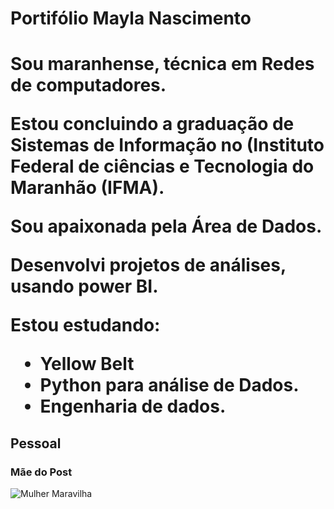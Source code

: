 <h1> Portifólio Mayla Nascimento <h1>

  Sou maranhense, técnica em Redes de computadores.
  
  Estou concluindo a graduação de Sistemas de Informação no (Instituto Federal de ciências e Tecnologia do Maranhão (IFMA).
  
  Sou apaixonada pela Área de Dados.
  
  
  Desenvolvi projetos de análises, usando power BI.

  Estou estudando:
   - Yellow Belt
   - Python para análise de Dados.
   - Engenharia de dados.
  
  
  ## Pessoal
  
  ### Mãe do Post
  
  ![Mulher Maravilha](https://media.giphy.com/media/CWaNQJbsTyarK/giphy.gif)
